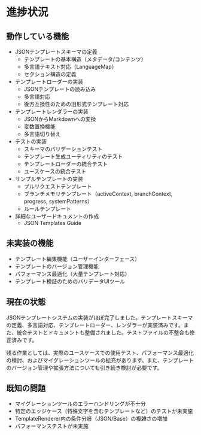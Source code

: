 # 進捗状況

## 動作している機能

- JSONテンプレートスキーマの定義
  - テンプレートの基本構造（メタデータ/コンテンツ）
  - 多言語テキスト対応（LanguageMap）
  - セクション構造の定義
- テンプレートローダーの実装
  - JSONテンプレートの読み込み
  - 多言語対応
  - 後方互換性のための旧形式テンプレート対応
- テンプレートレンダラーの実装
  - JSONからMarkdownへの変換
  - 変数置換機能
  - 多言語切り替え
- テストの実装
  - スキーマのバリデーションテスト
  - テンプレート生成ユーティリティのテスト
  - テンプレートローダーの統合テスト
  - ユースケースの統合テスト
- サンプルテンプレートの実装
  - プルリクエストテンプレート
  - ブランチメモリテンプレート（activeContext, branchContext, progress, systemPatterns）
  - ルールテンプレート
- 詳細なユーザードキュメントの作成
  - JSON Templates Guide

## 未実装の機能

- テンプレート編集機能（ユーザーインターフェース）
- テンプレートのバージョン管理機能
- パフォーマンス最適化（大量テンプレート対応）
- テンプレート検証のためのバリデータUIツール

## 現在の状態

JSONテンプレートシステムの実装がほぼ完了しました。テンプレートスキーマの定義、多言語対応、テンプレートローダー、レンダラーが実装済みです。また、統合テストとドキュメントも整備されました。テストファイルの不整合も修正済みです。

残る作業としては、実際のユースケースでの使用テスト、パフォーマンス最適化の検討、およびマイグレーションツールの拡充があります。また、テンプレートのバージョン管理や拡張方法についても引き続き検討が必要です。

## 既知の問題

- マイグレーションツールのエラーハンドリングが不十分
- 特定のエッジケース（特殊文字を含むテンプレートなど）のテストが未実施
- TemplateRenderer内の条件分岐（JSON/Base）の複雑さの増加
- パフォーマンステストが未実施
